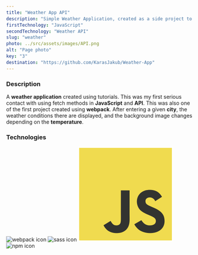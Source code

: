 ```yaml
---
title: "Weather App API"
description: "Simple Weather Application, created as a side project to train coding skills and learn something new"
firstTechnology: "JavaScript"
secondTechnology: "Weather API"
slug: "weather"
photo: ../src/assets/images/API.png
alt: "Page photo"
key: "3"
destination: "https://github.com/KarasJakub/Weather-App"
---
```


<h3>Description</h3>

<p>
 A <strong>weather application</strong> created using tutorials. This was my first serious contact with using fetch methods in <strong>JavaScript</strong> and <strong>API</strong>. This was also one of the first project created using <strong>webpack</strong>. After entering a given <strong>city</strong>, the weather conditions there are displayed, and the background image changes depending on the <strong>temperature</strong>.
</p>

<h3 id="technologies">Technologies</h3>

 <div id="technologiesWrapper">
   <img src="https://www.vectorlogo.zone/logos/js_webpack/js_webpack-icon.svg" alt="webpack icon" class="technologiesIcon">
   <img src="https://www.vectorlogo.zone/logos/sass-lang/sass-lang-icon.svg" alt="sass icon" class="technologiesIcon">
   <img src="https://raw.githubusercontent.com/devicons/devicon/master/icons/javascript/javascript-original.svg" alt="javascript icon" class="technologiesIcon">
   <img src="https://www.vectorlogo.zone/logos/npmjs/npmjs-icon.svg" alt="npm icon" class="technologiesIcon">
</div>
